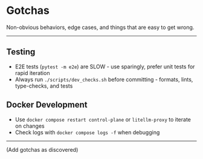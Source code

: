 # Gotchas

Non-obvious behaviors, edge cases, and things that are easy to get wrong.

---

## Testing

- E2E tests (`pytest -m e2e`) are SLOW - use sparingly, prefer unit tests for rapid iteration
- Always run `./scripts/dev_checks.sh` before committing - formats, lints, type-checks, and tests

## Docker Development

- Use `docker compose restart control-plane` or `litellm-proxy` to iterate on changes
- Check logs with `docker compose logs -f` when debugging

---

(Add gotchas as discovered)
